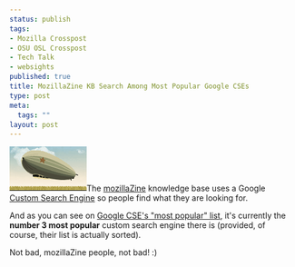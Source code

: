 ```yaml
--- 
status: publish
tags: 
- Mozilla Crosspost
- OSU OSL Crosspost
- Tech Talk
- websights
published: true
title: MozillaZine KB Search Among Most Popular Google CSEs
type: post
meta: 
  tags: ""
layout: post
---
```

<img id="image163" src="/media/wp/2007/01/mozillazine.png" alt="MozillaZine zeppelin" class="alignright" />The <a href="http://kb.mozillazine.org/">mozillaZine</a> knowledge base uses a Google <a href="http://www.google.com/coop/cse?cx=003258325049489668794%3Aru2dpahviq8">Custom Search Engine</a> so people find what they are looking for.

And as you can see on <a href="http://google.com/coop/cse/examples/Popular">Google CSE's "most popular" list</a>, it's currently the <strong>number 3 most popular</strong> custom search engine there is (provided, of course, their list is actually sorted).

Not bad, mozillaZine people, not bad! :)
